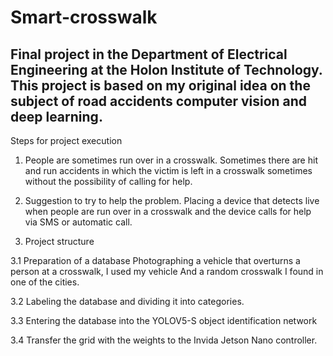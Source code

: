 # Smart-crosswalk
Final project in the Department of Electrical Engineering at the Holon Institute of Technology.
This project is based on my original idea on the subject of road accidents computer vision and deep learning.
-------------------------------------------------------------------------------------------------------------

 Steps for project execution

 1) People are sometimes run over in a crosswalk.
   Sometimes there are hit and run accidents in which the victim is left in a crosswalk sometimes without the possibility of calling for help.

 2) Suggestion to try to help the problem.
  Placing a device that detects live when people are run over in a crosswalk and the device calls for help via SMS or automatic call.


 3) Project structure

3.1 Preparation of a database
Photographing a vehicle that overturns a person at a crosswalk, I used my vehicle
And a random crosswalk I found in one of the cities.

3.2 Labeling the database and dividing it into categories.

3.3 Entering the database into the YOLOV5-S object identification network

3.4 Transfer the grid with the weights to the Invida Jetson Nano controller.
